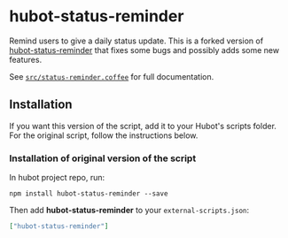 # hubot-status-reminder

Remind users to give a daily status update. This is a forked version of [hubot-status-reminder](https://github.com/nikolaiwarner/hubot-status-reminder) that fixes some bugs and possibly adds some new features.

See [`src/status-reminder.coffee`](src/status-reminder.coffee) for full documentation.

## Installation

If you want this version of the script, add it to your Hubot's scripts folder. For the original script, follow the instructions below.

### Installation of original version of the script

In hubot project repo, run:

`npm install hubot-status-reminder --save`

Then add **hubot-status-reminder** to your `external-scripts.json`:

```json
["hubot-status-reminder"]
```

